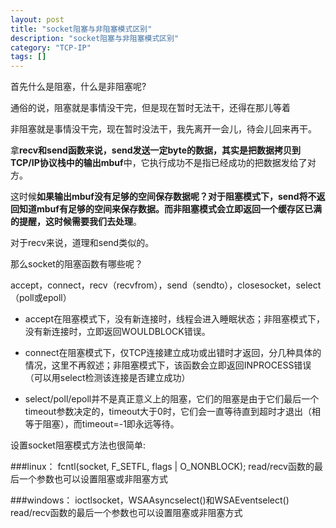 ```yaml
---
layout: post
title: "socket阻塞与非阻塞模式区别"
description: "socket阻塞与非阻塞模式区别"
category: "TCP-IP"
tags: []
---
```


首先什么是阻塞，什么是非阻塞呢?

通俗的说，阻塞就是事情没干完，但是现在暂时无法干，还得在那儿等着

非阻塞就是事情没干完，现在暂时没法干，我先离开一会儿，待会儿回来再干。


拿**recv和send函数来说，send发送一定byte的数据，其实是把数据拷贝到TCP/IP协议栈中的输出mbuf**中，它执行成功不是指已经成功的把数据发给了对方。

这时候**如果输出mbuf没有足够的空间保存数据呢？对于阻塞模式下，send将不返回知道mbuf有足够的空间来保存数据。而非阻塞模式会立即返回一个缓存区已满的提醒，这时候需要我们去处理**。

对于recv来说，道理和send类似的。

那么socket的阻塞函数有哪些呢？ 

accept，connect，recv（recvfrom），send（sendto），closesocket，select（poll或epoll）

* accept在阻塞模式下，没有新连接时，线程会进入睡眠状态；非阻塞模式下，没有新连接时，立即返回WOULDBLOCK错误。

* connect在阻塞模式下，仅TCP连接建立成功或出错时才返回，分几种具体的情况，这里不再叙述；非阻塞模式下，该函数会立即返回INPROCESS错误（可以用select检测该连接是否建立成功）   

* select/poll/epoll并不是真正意义上的阻塞，它们的阻塞是由于它们最后一个timeout参数决定的，timeout大于0时，它们会一直等待直到超时才退出（相等于阻塞），而timeout=-1即永远等待。

设置socket阻塞模式方法也很简单:

###linux：
	fcntl(socket, F_SETFL, flags | O_NONBLOCK);
	read/recv函数的最后一个参数也可以设置阻塞或非阻塞方式


###windows：
	ioctlsocket，WSAAsyncselect()和WSAEventselect()
	read/recv函数的最后一个参数也可以设置阻塞或非阻塞方式

